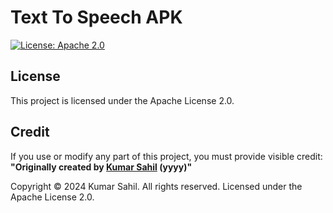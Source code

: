 # Text To Speech APK

[![License: Apache 2.0](https://img.shields.io/badge/License-Apache_2.0-blue.svg)](https://opensource.org/licenses/Apache-2.0)

## License
This project is licensed under the Apache License 2.0.

## Credit
If you use or modify any part of this project, you must provide visible credit:
**"Originally created by [Kumar Sahil](https://github.com/krsahil8825) (yyyy)"**

Copyright © 2024 Kumar Sahil. All rights reserved.
Licensed under the Apache License 2.0.
